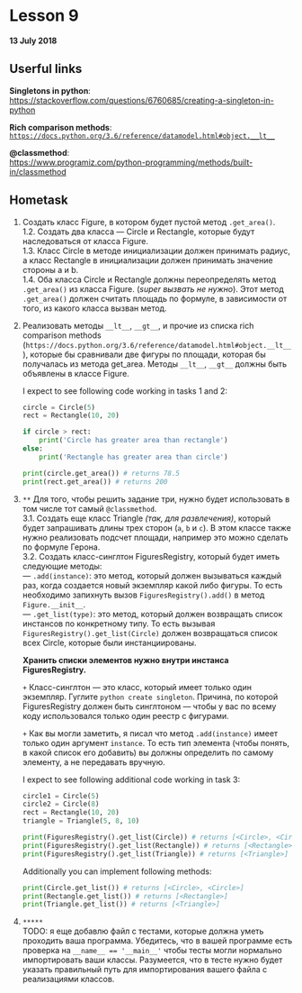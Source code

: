 # Lesson 9
**13 July 2018**

## Userful links

**Singletons in python**:\
https://stackoverflow.com/questions/6760685/creating-a-singleton-in-python

**Rich comparison methods**:\
[`https://docs.python.org/3.6/reference/datamodel.html#object.__lt__`](https://docs.python.org/3.6/reference/datamodel.html#object.__lt__)

**@classmethod**:\
https://www.programiz.com/python-programming/methods/built-in/classmethod

## Hometask
1. Создать класс Figure, в котором будет пустой метод `.get_area()`.\
1.2. Создать два класса — Circle и Rectangle, которые будут наследоваться от класса Figure.\
1.3. Класс Circle в методе инициализации должен принимать радиус,
а класс Rectangle в инициализации должен принимать значение стороны a и b.\
1.4. Оба класса Circle и Rectangle должны переопределять метод `.get_area()` из класса Figure. (*super вызвать не нужно*).
Этот метод `.get_area()` должен считать площадь по формуле, в зависимости от того, из какого класса вызван метод.

2. Реализовать методы `__lt__`, `__gt__`, и прочие из списка rich comparison methods
(`https://docs.python.org/3.6/reference/datamodel.html#object.__lt__`),
которые бы сравнивали две фигуры по площади, которая бы получалась из метода get_area.
Методы `__lt__`, `__gt__` должны быть объявлены в классе Figure.

   I expect to see following code working in tasks 1 and 2:

   ```python
   circle = Circle(5)
   rect = Rectangle(10, 20)

   if circle > rect:
       print('Circle has greater area than rectangle')
   else:
       print('Rectangle has greater area than circle')

   print(circle.get_area()) # returns 78.5
   print(rect.get_area()) # returns 200
   ```


3. `**` Для того, чтобы решить задание три, нужно будет использовать в том числе тот самый `@classmethod`.\
    3.1. Создать еще класс Triangle *(так, для развлечения)*, который будет запрашивать длины трех сторон (`a`, `b` и `c`).
    В этом классе также нужно реализовать подсчет площади, например это можно сделать по формуле Герона.\
    3.2. Создать класс-синглтон FiguresRegistry, который будет иметь следующие методы:\
        — `.add(instance)`: это метод, который должен вызываться каждый раз, когда создается новый экземпляр какой либо фигуры.
          То есть необходимо запихнуть вызов `FiguresRegistry().add()` в метод `Figure.__init__`.\
        — `.get_list(type)`: это метод, который должен возвращать список инстансов по конкретному типу.
          То есть вызывая `FiguresRegistry().get_list(Circle)` должен возвращаться список всех Circle, которые были инстанциированы.

    **Хранить списки элементов нужно внутри инстанса FiguresRegistry.**

    `+` Класс-синглтон — это класс, который имеет только один экземпляр. Гуглите `python create singleton`.
    Причина, по которой FiguresRegistry должен быть синглтоном — чтобы у вас по всему коду использовался только один реестр с фигурами.

    `+` Как вы могли заметить, я писал что метод `.add(instance)` имеет только один аргумент `instance`. То есть тип элемента (чтобы понять, в какой список его добавить) вы должны определить по самому элементу, а не передавать вручную.

   I expect to see following additional code working in task 3:

   ```python
   circle1 = Circle(5)
   circle2 = Circle(8)
   rect = Rectangle(10, 20)
   triangle = Triangle(5, 8, 10)

   print(FiguresRegistry().get_list(Circle)) # returns [<Circle>, <Circle>]
   print(FiguresRegistry().get_list(Rectangle)) # returns [<Rectangle>]
   print(FiguresRegistry().get_list(Triangle)) # returns [<Triangle>]
   ```


   Additionally you can implement following methods:
   ```python
   print(Circle.get_list()) # returns [<Circle>, <Circle>]
   print(Rectangle.get_list()) # returns [<Rectangle>]
   print(Triangle.get_list()) # returns [<Triangle>]
   ```



4. `*****` \
    TODO: я еще добавлю файл с тестами, которые должна уметь проходить ваша программа.
    Убедитесь, что в вашей программе есть проверка на `__name__ == '__main__'` чтобы тесты могли нормально импортировать ваши классы.
    Разумеется, что в тесте нужно будет указать правильный путь для импортирования вашего файла с реализациями классов.




